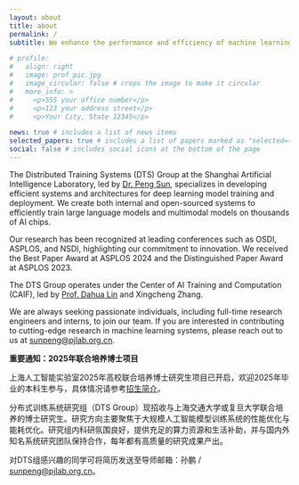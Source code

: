 ```yaml
---
layout: about
title: about
permalink: /
subtitle: We enhance the performance and efficiency of machine learning systems!

# profile:
#   align: right
#   image: prof_pic.jpg
#   image_circular: false # crops the image to make it circular
#   more_info: >
#     <p>555 your office number</p>
#     <p>123 your address street</p>
#     <p>Your City, State 12345</p>

news: true # includes a list of news items
selected_papers: true # includes a list of papers marked as "selected={true}"
social: false # includes social icons at the bottom of the page
---
```



The Distributed Training Systems (DTS) Group at the Shanghai Artificial Intelligence Laboratory, led by [Dr. Peng Sun](https://scholar.google.com.hk/citations?user=NXDhhAoAAAAJ&hl=en), specializes in developing efficient systems and architectures for deep learning model training and deployment. We create both internal and open-sourced systems to efficiently train large language models and multimodal models on thousands of AI chips.

Our research has been recognized at leading conferences such as OSDI, ASPLOS, and NSDI, highlighting our commitment to innovation. We received the Best Paper Award at ASPLOS 2024 and the Distinguished Paper Award at ASPLOS 2023.

The DTS Group operates under the Center of AI Training and Computation (CAIF), led by [Prof. Dahua Lin](http://dahua.site/) and Xingcheng Zhang.

We are always seeking passionate individuals, including full-time research engineers and interns, to join our team. If you are interested in contributing to cutting-edge research in machine learning systems, please reach out to us at [sunpeng@pjlab.org.cn](mailto:sunpeng@pjlab.org.cn).


**重要通知：2025年联合培养博士项目**

上海人工智能实验室2025年高校联合培养博士研究生项目已开启，欢迎2025年毕业的本科生参与，具体情况请参考[招生简介](https://www.shlab.org.cn/enrollment#channel_599)。

分布式训练系统研究组（DTS Group）现招收与上海交通大学或复旦大学联合培养的博士研究生。研究方向主要聚焦于大规模人工智能模型训练系统的性能优化与能耗优化。研究组内科研氛围良好，提供充足的算力资源和生活补助，并与国内外知名系统研究团队保持合作，每年都有高质量的研究成果产出。

对DTS组感兴趣的同学可将简历发送至导师邮箱：孙鹏 / sunpeng@pjlab.org.cn。



